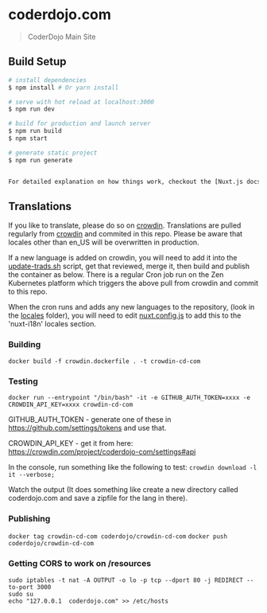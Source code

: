 # coderdojo.com

> CoderDojo Main Site 

## Build Setup

``` bash
# install dependencies
$ npm install # Or yarn install

# serve with hot reload at localhost:3000
$ npm run dev

# build for production and launch server
$ npm run build
$ npm start

# generate static project
$ npm run generate


For detailed explanation on how things work, checkout the [Nuxt.js docs](https://github.com/nuxt/nuxt.js).
```
## Translations

If you like to translate, please do so on [crowdin].
Translations are pulled regularly from [crowdin] and commited in this repo. Please be aware that locales other than en_US will be overwritten in production.

[crowdin]: https://crowdin.com/project/coderdojo-com

If a new language is added on crowdin, you will need to add it into the [update-trads.sh](./update-trads.sh) script, get that reviewed, merge it, then build and publish the container as below.  There is a regular Cron job run on the Zen Kubernetes platform which triggers the above pull from crowdin and commit to this repo.

When the cron runs and adds any new languages to the repository, (look in the [locales](./locales) folder), you will need to edit [nuxt.config.js](./nuxt-config.js) to add this to the 'nuxt-i18n' locales section.

### Building

`docker build -f crowdin.dockerfile . -t crowdin-cd-com`

### Testing

`docker run --entrypoint "/bin/bash" -it -e GITHUB_AUTH_TOKEN=xxxx -e CROWDIN_API_KEY=xxxx crowdin-cd-com`

GITHUB_AUTH_TOKEN - generate one of these in https://github.com/settings/tokens and use that.

CROWDIN_API_KEY - get it from here: https://crowdin.com/project/coderdojo-com/settings#api

In the console, run something like the following to test:
`crowdin download -l it --verbose;`

Watch the output (It does something like create a new directory called coderdojo.com and save a zipfile for the lang in there).

### Publishing 

`docker tag crowdin-cd-com coderdojo/crowdin-cd-com`
`docker push coderdojo/crowdin-cd-com`

### Getting CORS to work on /resources

```
sudo iptables -t nat -A OUTPUT -o lo -p tcp --dport 80 -j REDIRECT --to-port 3000
sudo su
echo "127.0.0.1  coderdojo.com" >> /etc/hosts


```
